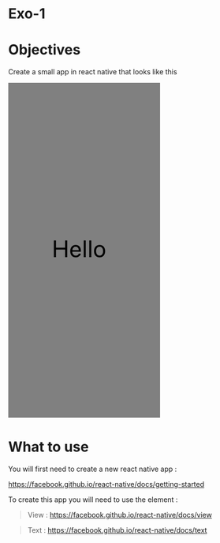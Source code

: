 # Exo-1

# Objectives

Create a small app in react native that looks like this

![alt text](text.png "Exo-1")

# What to use 

You will first need to create a new react native app :

https://facebook.github.io/react-native/docs/getting-started

To create this app you will need to use the element :

> View : https://facebook.github.io/react-native/docs/view

> Text : https://facebook.github.io/react-native/docs/text
